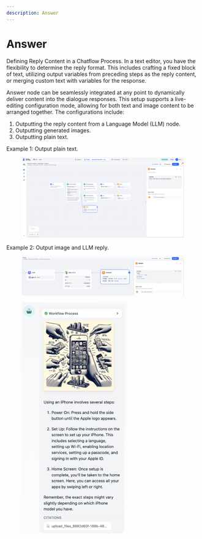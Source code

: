 ```yaml
---
description: Answer
---
```


# Answer

Defining Reply Content in a Chatflow Process. In a text editor, you have the flexibility to determine the reply format. This includes crafting a fixed block of text, utilizing output variables from preceding steps as the reply content, or merging custom text with variables for the response.

Answer node can be seamlessly integrated at any point to dynamically deliver content into the dialogue responses. This setup supports a live-editing configuration mode, allowing for both text and image content to be arranged together. The configurations include:

1. Outputting the reply content from a Language Model (LLM) node.
2. Outputting generated images.
3. Outputting plain text.

Example 1: Output plain text.

<figure><img src="../../../.gitbook/assets/image (8).png" alt=""><figcaption></figcaption></figure>

Example 2: Output image and LLM reply.

<figure><img src="../../../.gitbook/assets/image (6).png" alt=""><figcaption></figcaption></figure>

<figure><img src="../../../.gitbook/assets/image (7).png" alt="" width="275"><figcaption></figcaption></figure>
